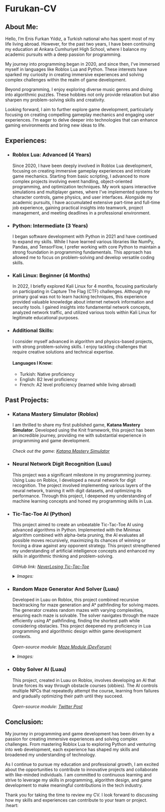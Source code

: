 <h1>Furukan-CV</h1>

<h2>About Me:</h2>
<p>
  Hello, I’m Enis Furkan Yıldız, a Turkish national who has spent most of my life living abroad. However, for the past two years, I have been continuing my education at Ankara Cumhuriyet High School, where I balance my academic pursuits with a deep passion for programming.
</p>
<p>
  My journey into programming began in 2020, and since then, I’ve immersed myself in languages like Roblox Lua and Python. These interests have sparked my curiosity in creating immersive experiences and solving complex challenges within the realm of game development.
</p>
<p>
  Beyond programming, I enjoy exploring diverse music genres and diving into algorithmic puzzles. These hobbies not only provide relaxation but also sharpen my problem-solving skills and creativity.
</p>
<p>
  Looking forward, I aim to further explore game development, particularly focusing on creating compelling gameplay mechanics and engaging user experiences. I’m eager to delve deeper into technologies that can enhance gaming environments and bring new ideas to life.
</p>

<h2>Experiences:</h2>
<ul>
  <li>
    <h3>Roblox Lua: Advanced (4 Years)</h3>
    <p>
      Since 2020, I have been deeply involved in Roblox Lua development, focusing on creating immersive gameplay experiences and intricate game mechanics. Starting from basic scripting, I advanced to more complex projects involving event handling, object-oriented programming, and optimization techniques. My work spans interactive simulations and multiplayer games, where I've implemented systems for character controls, game physics, and user interfaces. Alongside my academic pursuits, I have accumulated extensive part-time and full-time job experience, gaining practical insights into teamwork, project management, and meeting deadlines in a professional environment.
    </p>
  </li>
  <li>
    <h3>Python: Intermediate (3 Years)</h3>
    <p>
      I began software development with Python in 2021 and have continued to expand my skills. While I have learned various libraries like NumPy, Pandas, and TensorFlow, I prefer working with core Python to maintain a strong foundation in programming fundamentals. This approach has allowed me to focus on problem-solving and develop versatile coding skills.
    </p>
  </li>
  <li>
    <h3>Kali Linux: Beginner (4 Months)</h3>
    <p>
      In 2022, I briefly explored Kali Linux for 4 months, focusing particularly on participating in Capture The Flag (CTF) challenges. Although my primary goal was not to learn hacking techniques, this experience provided valuable knowledge about internet network information and security tools. I gained insights into fundamental network concepts, analyzed network traffic, and utilized various tools within Kali Linux for legitimate educational purposes.
    </p>
  </li>
  <li>
    <h3>Additional Skills:</h3>
    <p>
      I consider myself advanced in algorithm and physics-based projects, with strong problem-solving skills. I enjoy tackling challenges that require creative solutions and technical expertise.
    </p>
    <h4>Languages I Know:</h4>
    <ul>
      <li>Turkish: Native proficiency</li>
      <li>English: B2 level proficiency</li>
      <li>French: A2 level proficiency (learned while living abroad)</li>
    </ul>
  </li>
</ul>

<h2>Past Projects:</h2>
<ul>
  <li>
    <h3>Katana Mastery Simulator (Roblox)</h3>
    <p>
      I am thrilled to share my first published game, <strong>Katana Mastery Simulator</strong>. Developed using the Knit framework, this project has been an incredible journey, providing me with substantial experience in programming and game development.
      <br><br>
      <i>Check out the game: <a href="https://www.roblox.com/games/7261416217/Katana-Mastery-Simulator" target="_blank">Katana Mastery Simulator</a></i>
    </p>
  </li>
  <li>
    <h3>Neural Network Digit Recognition (Luau)</h3>
    <p>
      This project was a significant milestone in my programming journey. Using Luau on Roblox, I developed a neural network for digit recognition. The project involved implementing various layers of the neural network, training it with digit datasets, and optimizing its performance. Through this project, I deepened my understanding of machine learning concepts and honed my programming skills in Lua.
    </p>
  </li>
  <li>
    <h3>Tic-Tac-Toe AI (Python)</h3>
    <p>
      This project aimed to create an unbeatable Tic-Tac-Toe AI using advanced algorithms in Python. Implemented with the Minimax algorithm combined with alpha-beta pruning, the AI evaluates all possible moves recursively, maximizing its chances of winning or forcing a draw against any opponent strategy. This project strengthened my understanding of artificial intelligence concepts and enhanced my skills in algorithmic thinking and problem-solving.
      <br><br>
      <i>GitHub link: <a href="https://github.com/Furukan/NeverLosingTic-Tac-Toe">NeverLosing Tic-Tac-Toe</a></i>
    </p>
    <details>
      <summary><i>Images: </i></summary>
      <a href="https://github.com/Furukan/Furukan/assets/93734219/67a5811b-d2bf-4a3e-8507-d31d3f54d723">Image 1</a>
    </details>
  </li>
  <li>
    <h3>Random Maze Generator And Solver (Luau)</h3>
    <p>
      Developed in Luau on Roblox, this project combined recursive backtracking for maze generation and A* pathfinding for solving mazes. The generator creates random mazes with varying complexities, ensuring each maze is solvable. The solver navigates through the maze efficiently using A* pathfinding, finding the shortest path while considering obstacles. This project deepened my proficiency in Lua programming and algorithmic design within game development contexts.
      <br><br>
      <i>Open-source module: <a href="https://devforum.roblox.com/t/mazemodule-create-mazes-and-find-your-way/3014919">Maze Module (DevForum)</a></i>
    </p>
    <details>
      <summary><i>Images: </i></summary>
      <a href="https://github.com/Furukan/Furukan/assets/93734219/5d180d72-cf24-43cf-8239-e61549b82ef6">Image 1</a>
      <br>
      <a href="https://github.com/Furukan/Furukan/assets/93734219/01928613-64fc-4dd8-a80f-232bc6cca964">Image 2</a>
    </details>
  </li>
    <li>
    <h3>Obby Solver AI (Luau)</h3>
      <p>
  This project, created in Luau on Roblox, involves developing an AI that brute forces its way through obstacle courses (obbies). The AI controls multiple NPCs that repeatedly attempt the course, learning from failures and gradually optimizing their path until they succeed.
    <br><br>
    <i>Open-source module: <a href="https://x.com/FurukanDev/status/1812225350723662236">Twitter Post</a></i>
    </p>
  </li>
</ul>

<h2>Conclusion:</h2>
<p>
  My journey in programming and game development has been driven by a passion for creating immersive experiences and solving complex challenges. From mastering Roblox Lua to exploring Python and venturing into web development, each experience has shaped my skills and broadened my understanding of technology.
</p>
<p>
  As I continue to pursue my education and professional growth, I am excited about the opportunities to contribute to innovative projects and collaborate with like-minded individuals. I am committed to continuous learning and strive to leverage my skills in programming, algorithm design, and game development to make meaningful contributions in the tech industry.
</p>
<p>
  Thank you for taking the time to review my CV. I look forward to discussing how my skills and experiences can contribute to your team or project. :heart:
</p>
